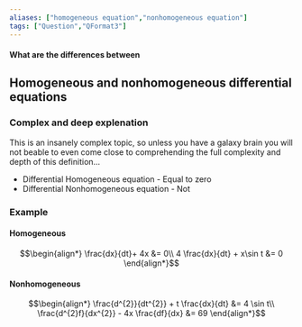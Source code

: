```yaml
---
aliases: ["homogeneous equation","nonhomogeneous equation"]
tags: ["Question","QFormat3"]
---
```


#### What are the differences between
## Homogeneous and nonhomogeneous differential equations
### Complex and deep explenation
This is an insanely complex topic, so unless you have a galaxy brain you will not beable to even come close to comprehending the full complexity and depth of this definition...

- Differential Homogeneous  equation - Equal to zero
- Differential Nonhomogeneous equation - Not


### Example
#### Homogeneous
$$\begin{align*}
    \frac{dx}{dt}+ 4x &= 0\\
4 \frac{dx}{dt} + x\sin t &= 0
\end{align*}$$

#### Nonhomogeneous
$$\begin{align*}
   \frac{d^{2}}{dt^{2}} + t \frac{dx}{dt} &= 4 \sin t\\
\frac{d^{2}f}{dx^{2}} - 4x \frac{df}{dx} &= 69 
\end{align*}$$